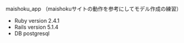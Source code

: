 maishoku_app
（maishokuサイトの動作を参考にしてモデル作成の練習）

* Ruby version 2.4.1
* Rails version 5.1.4
* DB postgresql
